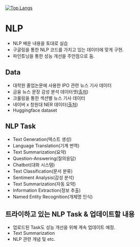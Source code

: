 [![Top Langs](https://github-readme-stats.vercel.app/api/top-langs/?username=ssolllll)](https://github.com/anuraghazra/github-readme-stats)

# NLP

- NLP 배운 내용을 토대로 실습
- 구글링을 통한 NLP 코드를 가지고 있는 데이터에 맞게 구현.
- 파인튜닝을 통한 성능 개선을 주안점으로 둠.

## Data

- 대학원 졸업논문에 사용한 IPO 관련 뉴스 기사 데이터
- 금융 뉴스 문장 감성 분석 데이터셋([출처](https://github.com/ukairia777/finance_sentiment_corpus))
- 크롤링을 통한 섹션별 뉴스 기사 데이터
- 네이버 x 창원대 NER 데이터([출처](https://ko-nlp.github.io/Korpora/ko-docs/corpuslist/naver_changwon_ner.html))
- Huggingface dataset


## NLP Task

- Text Generation(텍스트 생성)
- Language Translation(기계 번역)
- Text Summarization(요약)
- Question-Answering(질의응답)
- Chatbot(대화 시스템)
- Text Classification(문서 분류)
- Sentiment Analysis(감성 분석)
- Text Summarization(자동 요약)
- Information Extraction(정보 추출)
- Named Entity Recognition(개체명 인식)

## 트라이하고 있는 NLP Task & 업데이트할 내용

- 업로드된 Task도 성능 개선을 위해 계속 업데이트 예정.
- Text Summarization
- NLP 관련 개념 및 etc.

